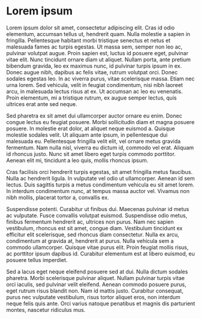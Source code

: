 # Lorem ipsum

Lorem ipsum dolor sit amet, consectetur adipiscing elit. Cras id odio elementum, accumsan tellus ut, hendrerit quam. Nulla molestie a sapien in fringilla. Pellentesque habitant morbi tristique senectus et netus et malesuada fames ac turpis egestas. Ut massa sem, semper non leo ac, pulvinar volutpat augue. Proin sapien est, luctus id posuere eget, pulvinar vitae elit. Nunc tincidunt ornare diam ut aliquet. Nullam porta, ante pretium bibendum gravida, leo ex maximus nunc, id pulvinar turpis ipsum in ex. Donec augue nibh, dapibus ac felis vitae, rutrum volutpat orci. Donec sodales egestas leo. In ac viverra purus, vitae scelerisque massa. Etiam nec urna lorem. Sed vehicula, velit in feugiat condimentum, nisi nibh laoreet arcu, in malesuada lectus risus at ex. Ut accumsan ac leo eu venenatis. Proin elementum, mi a tristique rutrum, ex augue semper lectus, quis ultrices erat ante sed neque.

Sed pharetra ex sit amet dui ullamcorper auctor ornare eu enim. Donec congue lectus eu feugiat posuere. Morbi sollicitudin diam et magna posuere posuere. In molestie erat dolor, at aliquet neque euismod a. Quisque molestie sodales velit. Ut aliquam ante ipsum, in pellentesque dui malesuada eu. Pellentesque fringilla velit elit, vel ornare metus gravida fermentum. Nam nulla nisl, viverra eu dictum id, commodo vel erat. Aliquam id rhoncus justo. Nunc sit amet libero eget turpis commodo porttitor. Aenean elit mi, tincidunt a leo quis, mollis rhoncus ipsum.

Cras facilisis orci hendrerit turpis egestas, sit amet fringilla metus faucibus. Nulla ac hendrerit ligula. In vulputate vel odio ut ullamcorper. Aenean id sem lectus. Duis sagittis turpis a metus condimentum vehicula eu sit amet lorem. In interdum condimentum nunc, at tempus massa auctor vel. Vivamus non nibh mollis, placerat tortor a, convallis ex.

Suspendisse potenti. Curabitur ut finibus dui. Maecenas pulvinar id metus ac vulputate. Fusce convallis volutpat euismod. Suspendisse odio metus, finibus fermentum hendrerit ac, ultrices non purus. Nam nec sapien vestibulum, rhoncus est sit amet, congue diam. Vestibulum tincidunt ex efficitur elit scelerisque, sed rhoncus diam consectetur. Nulla ex arcu, condimentum at gravida at, hendrerit at purus. Nulla vehicula sem a commodo ullamcorper. Quisque vitae purus elit. Proin feugiat mollis risus, ac porttitor ipsum dapibus id. Curabitur elementum est at libero euismod, eu posuere tellus imperdiet.

Sed a lacus eget neque eleifend posuere sed at dui. Nulla dictum sodales pharetra. Morbi scelerisque pulvinar aliquet. Nullam pulvinar turpis vitae orci iaculis, sed pulvinar velit eleifend. Aenean commodo posuere purus, eget rutrum risus blandit non. Nam id mattis justo. Curabitur consequat, purus nec vulputate vestibulum, risus tortor aliquet eros, non interdum neque felis quis ante. Orci varius natoque penatibus et magnis dis parturient montes, nascetur ridiculus mus.
